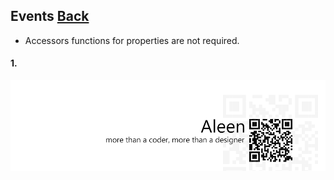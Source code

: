 ## Events [**Back**](./../README.md)

- Accessors functions for properties are not required.

#### 1. 

<a href="http://aleen42.github.io/" target="_blank" ><img src="./../pic/tail.gif"></a>